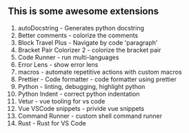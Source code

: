 ## This is some awesome extensions

1. autoDocstring - Generates python docstring
2. Better comments - colorize the comments
3. Block Travel Plus - Navigate by code 'paragraph'
4. Bracket Pair Colorizer 2 - colorize the bracket pair
5. Code Runner - run multi-languages
6. Error Lens - show error lens
7. macros - automate repetitive actions with custom macros
8. Prettier - Code formatter - code formatter using prettier
9. Python - linting, debugging, highlight python
10. Python Indent - correct python indentation
11. Vetur - vue tooling for vs code
12. Vue VSCode snippets - privide vue snippets
13. Command Runner - custom shell command runner
14. Rust - Rust for VS Code